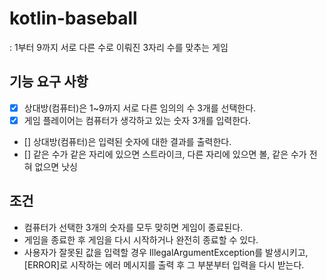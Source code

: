 # kotlin-baseball
: 1부터 9까지 서로 다른 수로 이뤄진 3자리 수를 맞추는 게임

## 기능 요구 사항
- [x] 상대방(컴퓨터)은 1~9까지 서로 다른 임의의 수 3개를 선택한다.
- [x] 게임 플레이어는 컴퓨터가 생각하고 있는 숫자 3개를 입력한다.
- [] 상대방(컴퓨터)은 입력된 숫자에 대한 결과를 출력한다.
- [] 같은 수가 같은 자리에 있으면 스트라이크, 다른 자리에 있으면 볼, 같은 수가 전혀 없으면 낫싱

## 조건
- 컴퓨터가 선택한 3개의 숫자를 모두 맞히면 게임이 종료된다.
- 게임을 종료한 후 게임을 다시 시작하거나 완전히 종료할 수 있다.
- 사용자가 잘못된 값을 입력할 경우 IllegalArgumentException를 발생시키고, [ERROR]로 시작하는 에러 메시지를 출력 후 그 부분부터 입력을 다시 받는다.